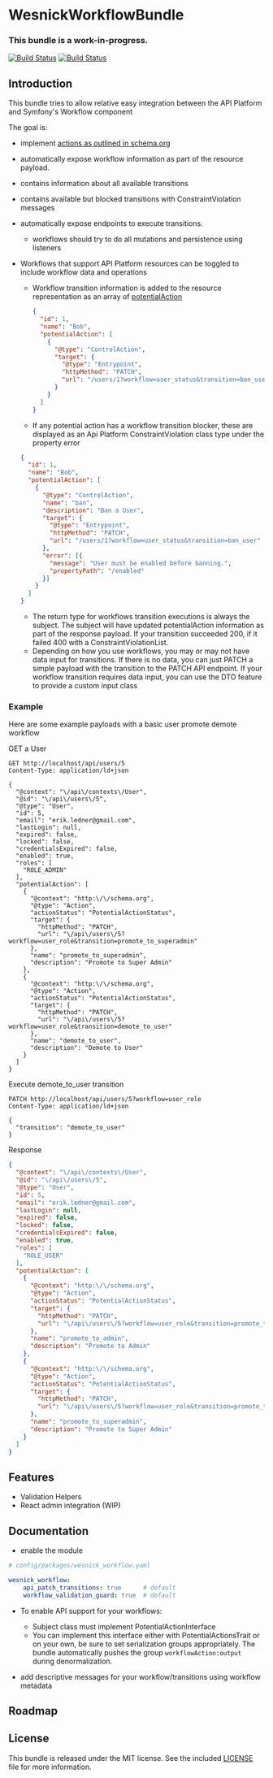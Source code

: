WesnickWorkflowBundle
==================

### This bundle is a work-in-progress.

[![Build Status](https://travis-ci.org/wesnick/api-platform-workflow-extension.svg?branch=master)](https://travis-ci.org/wesnick/api-platform-workflow-extension)
[![Build Status](https://scrutinizer-ci.com/g/wesnick/api-platform-workflow-extension/badges/build.png?b=master)](https://scrutinizer-ci.com/g/wesnick/api-platform-workflow-extension/build-status/master)

Introduction
------------

This bundle tries to allow relative easy integration between the API Platform and Symfony's Workflow component

The goal is:
 - implement [actions as outlined in schema.org](https://schema.org/docs/actions.html) 
 - automatically expose workflow information as part of the resource payload.
  - contains information about all available transitions
  - contains available but blocked transitions with ConstraintViolation messages 
 - automatically expose endpoints to execute transitions.
   - workflows should try to do all mutations and persistence using listeners

- Workflows that support API Platform resources can be toggled to include workflow data and operations
  - Workflow transition information is added to the resource representation as an array of [potentialAction](https://schema.org/docs/actions.html)
    ```json
    {
      "id": 1,
      "name": "Bob",
      "potentialAction": [
        {
          "@type": "ControlAction",
          "target": {
            "@type": "Entrypoint",
            "httpMethod": "PATCH",
            "url": "/users/1?workflow=user_status&transition=ban_user"
          }
        }
      ]
    }
    
    ```
  -  If any potential action has a workflow transition blocker, these are displayed as an Api Platform ConstraintViolation class type under the property error
    ```json
    {
      "id": 1,
      "name": "Bob",
      "potentialAction": [
        {
          "@type": "ControlAction",
          "name": "ban",
          "description": "Ban a User",
          "target": {
            "@type": "Entrypoint",
            "httpMethod": "PATCH",
            "url": "/users/1?workflow=user_status&transition=ban_user"
          },
          "error": [{
            "message": "User must be enabled before banning.",
            "propertyPath": "/enabled"
          }]
        }
      ]
    }
    ```
  - The return type for workflows transition executions is always the subject.  The subject will have updated potentialAction information as part of the response payload.  If your transition succeeded 200, if it failed 400 with a ConstraintViolationList.  
  - Depending on how you use workflows, you may or may not have data input for transitions. If there is no data, you can just PATCH a simple payload with the transition to the PATCH API endpoint. If your workflow transition requires data input, you can use the DTO feature to provide a custom input class

### Example
Here are some example payloads with a basic user promote demote workflow

GET a User
```
GET http://localhost/api/users/5
Content-Type: application/ld+json

{
  "@context": "\/api\/contexts\/User",
  "@id": "\/api\/users\/5",
  "@type": "User",
  "id": 5,
  "email": "erik.ledner@gmail.com",
  "lastLogin": null,
  "expired": false,
  "locked": false,
  "credentialsExpired": false,
  "enabled": true,
  "roles": [
    "ROLE_ADMIN"
  ],
  "potentialAction": [
    {
      "@context": "http:\/\/schema.org",
      "@type": "Action",
      "actionStatus": "PotentialActionStatus",
      "target": {
        "httpMethod": "PATCH",
        "url": "\/api\/users\/5?workflow=user_role&transition=promote_to_superadmin"
      },
      "name": "promote_to_superadmin",
      "description": "Promote to Super Admin"
    },
    {
      "@context": "http:\/\/schema.org",
      "@type": "Action",
      "actionStatus": "PotentialActionStatus",
      "target": {
        "httpMethod": "PATCH",
        "url": "\/api\/users\/5?workflow=user_role&transition=demote_to_user"
      },
      "name": "demote_to_user",
      "description": "Demote to User"
    }
  ]
}
```
Execute demote_to_user transition
```
PATCH http://localhost/api/users/5?workflow=user_role
Content-Type: application/ld+json

{
  "transition": "demote_to_user"
}
```
Response
```json
{
  "@context": "\/api\/contexts\/User",
  "@id": "\/api\/users\/5",
  "@type": "User",
  "id": 5,
  "email": "erik.ledner@gmail.com",
  "lastLogin": null,
  "expired": false,
  "locked": false,
  "credentialsExpired": false,
  "enabled": true,
  "roles": [
    "ROLE_USER"
  ],
  "potentialAction": [
    {
      "@context": "http:\/\/schema.org",
      "@type": "Action",
      "actionStatus": "PotentialActionStatus",
      "target": {
        "httpMethod": "PATCH",
        "url": "\/api\/users\/5?workflow=user_role&transition=promote_to_admin"
      },
      "name": "promote_to_admin",
      "description": "Promote to Admin"
    },
    {
      "@context": "http:\/\/schema.org",
      "@type": "Action",
      "actionStatus": "PotentialActionStatus",
      "target": {
        "httpMethod": "PATCH",
        "url": "\/api\/users\/5?workflow=user_role&transition=promote_to_superadmin"
      },
      "name": "promote_to_superadmin",
      "description": "Promote to Super Admin"
    }
  ]
}
```  


Features
--------

- Validation Helpers
- React admin integration (WIP)

Documentation
-------------

- enable the module
```yml
# config/packages/wesnick_workflow.yaml

wesnick_workflow:
    api_patch_transitions: true      # default
    workflow_validation_guard: true  # default
```

- To enable API support for your workflows:

  - Subject class must implement PotentialActionInterface
  - You can implement this interface either with PotentialActionsTrait or on your own, be sure to set serialization groups appropriately. The bundle automatically pushes the group ```workflowAction:output``` during denormalization. 
 - add descriptive messages for your workflow/transitions using workflow metadata



Roadmap
-------

License
-------

This bundle is released under the MIT license. See the included
[LICENSE](src/Resources/meta/LICENSE) file for more information.
